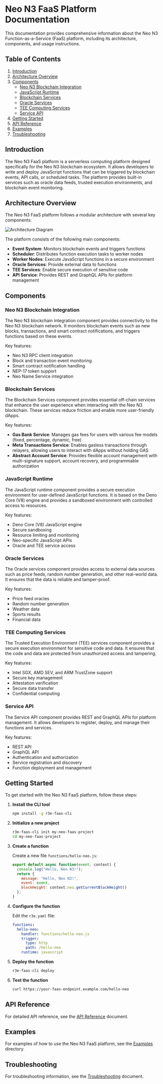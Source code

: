 # Neo N3 FaaS Platform Documentation

This documentation provides comprehensive information about the Neo N3 Function-as-a-Service (FaaS) platform, including its architecture, components, and usage instructions.

## Table of Contents

1. [Introduction](#introduction)
2. [Architecture Overview](#architecture-overview)
3. [Components](#components)
   - [Neo N3 Blockchain Integration](#neo-n3-blockchain-integration)
   - [JavaScript Runtime](#javascript-runtime)
   - [Blockchain Services](#blockchain-services)
   - [Oracle Services](#oracle-services)
   - [TEE Computing Services](#tee-computing-services)
   - [Service API](#service-api)
4. [Getting Started](#getting-started)
5. [API Reference](#api-reference)
6. [Examples](#examples)
7. [Troubleshooting](#troubleshooting)

## Introduction

The Neo N3 FaaS platform is a serverless computing platform designed specifically for the Neo N3 blockchain ecosystem. It allows developers to write and deploy JavaScript functions that can be triggered by blockchain events, API calls, or scheduled tasks. The platform provides built-in services such as oracle data feeds, trusted execution environments, and blockchain event monitoring.

## Architecture Overview

The Neo N3 FaaS platform follows a modular architecture with several key components:

![Architecture Diagram](./architecture.png)

The platform consists of the following main components:

- **Event System**: Monitors blockchain events and triggers functions
- **Scheduler**: Distributes function execution tasks to worker nodes
- **Worker Nodes**: Execute JavaScript functions in a secure environment
- **Oracle Services**: Provide external data to functions
- **TEE Services**: Enable secure execution of sensitive code
- **API Service**: Provides REST and GraphQL APIs for platform management

## Components

### Neo N3 Blockchain Integration

The Neo N3 blockchain integration component provides connectivity to the Neo N3 blockchain network. It monitors blockchain events such as new blocks, transactions, and smart contract notifications, and triggers functions based on these events.

Key features:
- Neo N3 RPC client integration
- Block and transaction event monitoring
- Smart contract notification handling
- NEP-17 token support
- Neo Name Service integration

### Blockchain Services

The Blockchain Services component provides essential off-chain services that enhance the user experience when interacting with the Neo N3 blockchain. These services reduce friction and enable more user-friendly dApps.

Key features:
- **Gas Bank Service**: Manages gas fees for users with various fee models (fixed, percentage, dynamic, free)
- **Meta Transactions Service**: Enables gasless transactions through relayers, allowing users to interact with dApps without holding GAS
- **Abstract Account Service**: Provides flexible account management with multi-signature support, account recovery, and programmable authorization

### JavaScript Runtime

The JavaScript runtime component provides a secure execution environment for user-defined JavaScript functions. It is based on the Deno Core (V8) engine and provides a sandboxed environment with controlled access to resources.

Key features:
- Deno Core (V8) JavaScript engine
- Secure sandboxing
- Resource limiting and monitoring
- Neo-specific JavaScript APIs
- Oracle and TEE service access

### Oracle Services

The Oracle services component provides access to external data sources such as price feeds, random number generation, and other real-world data. It ensures that the data is reliable and tamper-proof.

Key features:
- Price feed oracles
- Random number generation
- Weather data
- Sports results
- Financial data

### TEE Computing Services

The Trusted Execution Environment (TEE) services component provides a secure execution environment for sensitive code and data. It ensures that the code and data are protected from unauthorized access and tampering.

Key features:
- Intel SGX, AMD SEV, and ARM TrustZone support
- Secure key management
- Attestation verification
- Secure data transfer
- Confidential computing

### Service API

The Service API component provides REST and GraphQL APIs for platform management. It allows developers to register, deploy, and manage their functions and services.

Key features:
- REST API
- GraphQL API
- Authentication and authorization
- Service registration and discovery
- Function deployment and management

## Getting Started

To get started with the Neo N3 FaaS platform, follow these steps:

1. **Install the CLI tool**

   ```bash
   npm install -g r3e-faas-cli
   ```

2. **Initialize a new project**

   ```bash
   r3e-faas-cli init my-neo-faas-project
   cd my-neo-faas-project
   ```

3. **Create a function**

   Create a new file `functions/hello-neo.js`:

   ```javascript
   export default async function(event, context) {
     console.log("Hello, Neo N3!");
     return {
       message: "Hello, Neo N3!",
       event: event,
       blockHeight: context.neo.getCurrentBlockHeight()
     };
   }
   ```

4. **Configure the function**

   Edit the `r3e.yaml` file:

   ```yaml
   functions:
     hello-neo:
       handler: functions/hello-neo.js
       trigger:
         type: http
         path: /hello-neo
       runtime: javascript
   ```

5. **Deploy the function**

   ```bash
   r3e-faas-cli deploy
   ```

6. **Test the function**

   ```bash
   curl https://your-faas-endpoint.example.com/hello-neo
   ```

## API Reference

For detailed API reference, see the [API Reference](./api-reference.md) document.

## Examples

For examples of how to use the Neo N3 FaaS platform, see the [Examples](../examples/neo-n3) directory.

## Troubleshooting

For troubleshooting information, see the [Troubleshooting](./troubleshooting.md) document.
